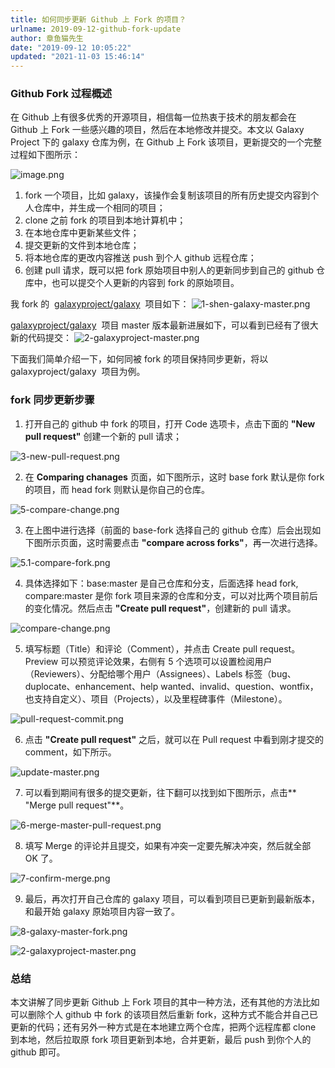 ```yaml
---
title: 如何同步更新 Github 上 Fork 的项目？
urlname: 2019-09-12-github-fork-update
author: 章鱼猫先生
date: "2019-09-12 10:05:22"
updated: "2021-11-03 15:46:14"
---
```


### Github Fork 过程概述

在 Github 上有很多优秀的开源项目，相信每一位热衷于技术的朋友都会在 Github 上 Fork 一些感兴趣的项目，然后在本地修改并提交。本文以 Galaxy Project 下的 galaxy 仓库为例，在 Github 上 Fork 该项目，更新提交的一个完整过程如下图所示：

![image.png](https://shub-1251708715.cos.ap-guangzhou.myqcloud.com/elog-cookbook-img/FoTEC0UrbDMw2OuK_tZh5lzOjAU8.png)

1.  fork 一个项目，比如 galaxy，该操作会复制该项目的所有历史提交内容到个人仓库中，并生成一个相同的项目；
2.  clone 之前 fork 的项目到本地计算机中；
3.  在本地仓库中更新某些文件；
4.  提交更新的文件到本地仓库；
5.  将本地仓库的更改内容推送 push 到个人 github 远程仓库；
6.  创建 pull 请求，既可以把 fork 原始项目中别人的更新同步到自己的 github 仓库中，也可以提交个人更新的内容到 fork 的原始项目。

我 fork 的  [galaxyproject/galaxy](https://github.com/galaxyproject/galaxy)  项目如下：
![1-shen-galaxy-master.png](https://shub-1251708715.cos.ap-guangzhou.myqcloud.com/elog-cookbook-img/FuLbQzEQw_2qBwLaPfz2BBkBaipy.png)

[galaxyproject/galaxy](https://github.com/galaxyproject/galaxy)  项目 master 版本最新进展如下，可以看到已经有了很大新的代码提交：
![2-galaxyproject-master.png](https://shub-1251708715.cos.ap-guangzhou.myqcloud.com/elog-cookbook-img/FkQ-d450LKDnCnhGIjtNtnoVXN7R.png)

下面我们简单介绍一下，如何同被 fork 的项目保持同步更新，将以 galaxyproject/galaxy  项目为例。

### fork 同步更新步骤

1.  打开自己的 github 中 fork 的项目，打开 Code 选项卡，点击下面的 **"New pull request"** 创建一个新的 pull 请求；

![3-new-pull-request.png](https://shub-1251708715.cos.ap-guangzhou.myqcloud.com/elog-cookbook-img/Frjfr8h3daSvJkimzvCswOV_Kdmd.png)

2.  在 **Comparing chanages** 页面，如下图所示，这时 base fork 默认是你 fork 的项目，而 head fork 则默认是你自己的仓库。

![5-compare-change.png](https://shub-1251708715.cos.ap-guangzhou.myqcloud.com/elog-cookbook-img/FqJK_irtxyxIKLRMj0gR8_360rA2.png)

3.  在上图中进行选择（前面的 base-fork 选择自己的 github 仓库）后会出现如下图所示页面，这时需要点击 **"compare across forks"**，再一次进行选择。

![5.1-compare-fork.png](https://shub-1251708715.cos.ap-guangzhou.myqcloud.com/elog-cookbook-img/FqZx4b3roNh9ZeI14VqRyLPEiZVh.png)

4.  具体选择如下：base:master 是自己仓库和分支，后面选择 head fork, compare:master 是你 fork 项目来源的仓库和分支，可以对比两个项目前后的变化情况。然后点击 **"Create pull request"**，创建新的 pull 请求。

![compare-change.png](https://shub-1251708715.cos.ap-guangzhou.myqcloud.com/elog-cookbook-img/FnI99s09kYyCTUuXCsoa-wh-d7hj.png)

5.  填写标题（Title）和评论（Comment），并点击 Create pull request。Preview 可以预览评论效果，右侧有 5 个选项可以设置检阅用户（Reviewers）、分配给哪个用户（Assignees）、Labels 标签（bug、duplocate、enhancement、help wanted、invalid、question、wontfix，也支持自定义）、项目（Projects），以及里程碑事件（Milestone）。

![pull-request-commit.png](https://shub-1251708715.cos.ap-guangzhou.myqcloud.com/elog-cookbook-img/FsMlmWA_jPu4mt4ic5nx3vIBS5K7.png)

6.  点击 **"Create pull request"** 之后，就可以在 Pull request 中看到刚才提交的 comment，如下所示。

![update-master.png](https://shub-1251708715.cos.ap-guangzhou.myqcloud.com/elog-cookbook-img/Fu8ECaQSoxmoY26-j4XZB5xq8lwa.png)

7.  可以看到期间有很多的提交更新，往下翻可以找到如下图所示，点击\*\* "Merge pull request"\*\*。

![6-merge-master-pull-request.png](https://shub-1251708715.cos.ap-guangzhou.myqcloud.com/elog-cookbook-img/FiQUFpRTizMW1JamrEEeDUfruPsn.png)

8.  填写 Merge 的评论并且提交，如果有冲突一定要先解决冲突，然后就全部 OK 了。

![7-confirm-merge.png](https://shub-1251708715.cos.ap-guangzhou.myqcloud.com/elog-cookbook-img/FqSP4BB1N4wv5rIfi5XY9dQGlwEA.png)

9.  最后，再次打开自己仓库的 galaxy 项目，可以看到项目已更新到最新版本，和最开始 galaxy 原始项目内容一致了。

![8-galaxy-master-fork.png](https://shub-1251708715.cos.ap-guangzhou.myqcloud.com/elog-cookbook-img/Fl89acRkvA2WUX_ZTLRB3dp4XDqk.png)

![2-galaxyproject-master.png](https://shub-1251708715.cos.ap-guangzhou.myqcloud.com/elog-cookbook-img/FkQ-d450LKDnCnhGIjtNtnoVXN7R.png)

### 总结

本文讲解了同步更新 Github 上 Fork 项目的其中一种方法，还有其他的方法比如可以删除个人 github 中 fork 的该项目然后重新 fork，这种方式不能合并自己已更新的代码；还有另外一种方式是在本地建立两个仓库，把两个远程库都 clone 到本地，然后拉取原 fork 项目更新到本地，合并更新，最后 push 到你个人的 github 即可。
